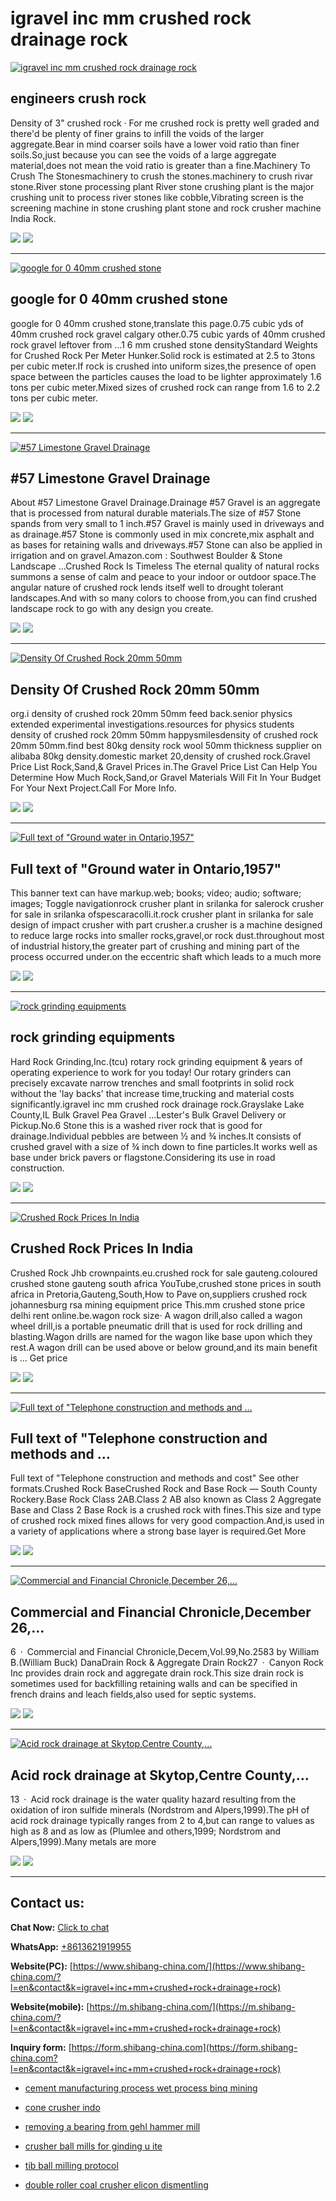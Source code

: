 # igravel inc mm crushed rock drainage rock

<a href="https://swt.shibang-china.com/?l=en&img&k=igravel+inc+mm+crushed+rock+drainage+rock" target="_blank">![igravel inc mm crushed rock drainage rock](http://static.shibang-china.com/all-800x300/1113.jpg)</a>

## engineers crush rock
Density of 3&quot; crushed rock &#183; For me crushed rock is pretty well graded and there'd be plenty of finer grains to infill the voids of the larger aggregate.Bear in mind coarser soils have a lower void ratio than finer soils.So,just because you can see the voids of a large aggregate material,does not mean the void ratio is greater than a fine.Machinery To Crush The Stonesmachinery to crush the stones.machinery to crush rivar stone.River stone processing plant River stone crushing plant is the major crushing unit to process river stones like cobble,Vibrating screen is the screening machine in stone crushing plant stone and rock crusher machine India Rock.


<a href="https://whatsapp.shibangsoft.com/WhatsApp.php" target="_blank" title="WhatsApp">![](http://static.shibang-china.com/icon/whatsapp.png)</a> <a href="https://swt.shibang-china.com/?l=en&icon&k=igravel+inc+mm+crushed+rock+drainage+rock" target="_blank">![](http://static.shibang-china.com/icon/chat-en.png)</a>

---

<a href="https://swt.shibang-china.com/?l=en&img&k=igravel+inc+mm+crushed+rock+drainage+rock" target="_blank">![google for 0 40mm crushed stone](http://static.shibang-china.com/all-800x300/378.jpg)</a>

## google for 0 40mm crushed stone
google for 0 40mm crushed stone,translate this page.0.75 cubic yds of 40mm crushed rock gravel calgary other.0.75 cubic yards of 40mm crushed rock gravel leftover from …1 6 mm crushed stone densityStandard Weights for Crushed Rock Per Meter Hunker.Solid rock is estimated at 2.5 to 3tons per cubic meter.If rock is crushed into uniform sizes,the presence of open space between the particles causes the load to be lighter approximately 1.6 tons per cubic meter.Mixed sizes of crushed rock can range from 1.6 to 2.2 tons per cubic meter.


<a href="https://whatsapp.shibangsoft.com/WhatsApp.php" target="_blank" title="WhatsApp">![](http://static.shibang-china.com/icon/whatsapp.png)</a> <a href="https://swt.shibang-china.com/?l=en&icon&k=igravel+inc+mm+crushed+rock+drainage+rock" target="_blank">![](http://static.shibang-china.com/icon/chat-en.png)</a>

---

<a href="https://swt.shibang-china.com/?l=en&img&k=igravel+inc+mm+crushed+rock+drainage+rock" target="_blank">![#57 Limestone Gravel Drainage](http://static.shibang-china.com/all-800x300/1145.jpg)</a>

## #57 Limestone Gravel Drainage
About #57 Limestone Gravel Drainage.Drainage #57 Gravel is an aggregate that is processed from natural durable materials.The size of #57 Stone spands from very small to 1 inch.#57 Gravel is mainly used in driveways and as drainage.#57 Stone is commonly used in mix concrete,mix asphalt and as bases for retaining walls and driveways.#57 Stone can also be applied in irrigation and on gravel.Amazon.com : Southwest Boulder &amp; Stone Landscape …Crushed Rock Is Timeless The eternal quality of natural rocks summons a sense of calm and peace to your indoor or outdoor space.The angular nature of crushed rock lends itself well to drought tolerant landscapes.And with so many colors to choose from,you can find crushed landscape rock to go with any design you create.


<a href="https://whatsapp.shibangsoft.com/WhatsApp.php" target="_blank" title="WhatsApp">![](http://static.shibang-china.com/icon/whatsapp.png)</a> <a href="https://swt.shibang-china.com/?l=en&icon&k=igravel+inc+mm+crushed+rock+drainage+rock" target="_blank">![](http://static.shibang-china.com/icon/chat-en.png)</a>

---

<a href="https://swt.shibang-china.com/?l=en&img&k=igravel+inc+mm+crushed+rock+drainage+rock" target="_blank">![Density Of Crushed Rock 20mm 50mm](http://static.shibang-china.com/all-800x300/1421.jpg)</a>

## Density Of Crushed Rock 20mm 50mm
org.i density of crushed rock 20mm 50mm feed back.senior physics extended experimental investigations.resources for physics students density of crushed rock 20mm 50mm happysmilesdensity of crushed rock 20mm 50mm.find best 80kg density rock wool 50mm thickness supplier on alibaba 80kg density.domestic market 20,density of crushed rock.Gravel Price List Rock,Sand,&amp; Gravel Prices in.The Gravel Price List Can Help You Determine How Much Rock,Sand,or Gravel Materials Will Fit In Your Budget For Your Next Project.Call For More Info.


<a href="https://whatsapp.shibangsoft.com/WhatsApp.php" target="_blank" title="WhatsApp">![](http://static.shibang-china.com/icon/whatsapp.png)</a> <a href="https://swt.shibang-china.com/?l=en&icon&k=igravel+inc+mm+crushed+rock+drainage+rock" target="_blank">![](http://static.shibang-china.com/icon/chat-en.png)</a>

---

<a href="https://swt.shibang-china.com/?l=en&img&k=igravel+inc+mm+crushed+rock+drainage+rock" target="_blank">![Full text of &quot;Ground water in Ontario,1957&quot;](http://static.shibang-china.com/all-800x300/847.jpg)</a>

## Full text of &quot;Ground water in Ontario,1957&quot;
This banner text can have markup.web; books; video; audio; software; images; Toggle navigationrock crusher plant in srilanka for salerock crusher for sale in srilanka ofspescaracolli.it.rock crusher plant in srilanka for sale design of impact crusher with part crusher.a crusher is a machine designed to reduce large rocks into smaller rocks,gravel,or rock dust.throughout most of industrial history,the greater part of crushing and mining part of the process occurred under.on the eccentric shaft which leads to a much more


<a href="https://whatsapp.shibangsoft.com/WhatsApp.php" target="_blank" title="WhatsApp">![](http://static.shibang-china.com/icon/whatsapp.png)</a> <a href="https://swt.shibang-china.com/?l=en&icon&k=igravel+inc+mm+crushed+rock+drainage+rock" target="_blank">![](http://static.shibang-china.com/icon/chat-en.png)</a>

---

<a href="https://swt.shibang-china.com/?l=en&img&k=igravel+inc+mm+crushed+rock+drainage+rock" target="_blank">![rock grinding equipments](http://static.shibang-china.com/all-800x300/252.jpg)</a>

## rock grinding equipments
Hard Rock Grinding,Inc.(tcu) rotary rock grinding equipment &amp; years of operating experience to work for you today! Our rotary grinders can precisely excavate narrow trenches and small footprints in solid rock without the 'lay backs' that increase time,trucking and material costs significantly.igravel inc mm crushed rock drainage rock.Grayslake Lake County,IL Bulk Gravel Pea Gravel …Lester's Bulk Gravel Delivery or Pickup.No.6 Stone this is a washed river rock that is good for drainage.Individual pebbles are between &#189; and &#190; inches.It consists of crushed gravel with a size of &#190; inch down to fine particles.It works well as base under brick pavers or flagstone.Considering its use in road construction.


<a href="https://whatsapp.shibangsoft.com/WhatsApp.php" target="_blank" title="WhatsApp">![](http://static.shibang-china.com/icon/whatsapp.png)</a> <a href="https://swt.shibang-china.com/?l=en&icon&k=igravel+inc+mm+crushed+rock+drainage+rock" target="_blank">![](http://static.shibang-china.com/icon/chat-en.png)</a>

---

<a href="https://swt.shibang-china.com/?l=en&img&k=igravel+inc+mm+crushed+rock+drainage+rock" target="_blank">![Crushed Rock Prices In India](http://static.shibang-china.com/all-800x300/259.jpg)</a>

## Crushed Rock Prices In India
Crushed Rock Jhb crownpaints.eu.crushed rock for sale gauteng.coloured crushed stone gauteng south africa YouTube,crushed stone prices in south africa in Pretoria,Gauteng,South,How to Pave on,suppliers crushed rock johannesburg rsa mining equipment price This.mm crushed stone price delhi rent online.be.wagon rock size&#183; A wagon drill,also called a wagon wheel drill,is a portable pneumatic drill that is used for rock drilling and blasting.Wagon drills are named for the wagon like base upon which they rest.A wagon drill can be used above or below ground,and its main benefit is … Get price


<a href="https://whatsapp.shibangsoft.com/WhatsApp.php" target="_blank" title="WhatsApp">![](http://static.shibang-china.com/icon/whatsapp.png)</a> <a href="https://swt.shibang-china.com/?l=en&icon&k=igravel+inc+mm+crushed+rock+drainage+rock" target="_blank">![](http://static.shibang-china.com/icon/chat-en.png)</a>

---

<a href="https://swt.shibang-china.com/?l=en&img&k=igravel+inc+mm+crushed+rock+drainage+rock" target="_blank">![Full text of &quot;Telephone construction and methods and …](http://static.shibang-china.com/all-800x300/593.jpg)</a>

## Full text of &quot;Telephone construction and methods and …
Full text of &quot;Telephone construction and methods and cost&quot; See other formats.Crushed Rock BaseCrushed Rock and Base Rock — South County Rockery.Base Rock Class 2AB.Class 2 AB also known as Class 2 Aggregate Base and Class 2 Base Rock is a crushed rock with fines.This size and type of crushed rock mixed fines allows for very good compaction.And,is used in a variety of applications where a strong base layer is required.Get More


<a href="https://whatsapp.shibangsoft.com/WhatsApp.php" target="_blank" title="WhatsApp">![](http://static.shibang-china.com/icon/whatsapp.png)</a> <a href="https://swt.shibang-china.com/?l=en&icon&k=igravel+inc+mm+crushed+rock+drainage+rock" target="_blank">![](http://static.shibang-china.com/icon/chat-en.png)</a>

---

<a href="https://swt.shibang-china.com/?l=en&img&k=igravel+inc+mm+crushed+rock+drainage+rock" target="_blank">![Commercial and Financial Chronicle,December 26,…](http://static.shibang-china.com/all-800x300/238.jpg)</a>

## Commercial and Financial Chronicle,December 26,…
6&ensp;&#0183;&ensp;Commercial and Financial Chronicle,Decem,Vol.99,No.2583 by William B.(William Buck) DanaDrain Rock &amp; Aggregate Drain Rock27&ensp;&#0183;&ensp;Canyon Rock Inc provides drain rock and aggregate drain rock.This size drain rock is sometimes used for backfilling retaining walls and can be specified in french drains and leach fields,also used for septic systems.


<a href="https://whatsapp.shibangsoft.com/WhatsApp.php" target="_blank" title="WhatsApp">![](http://static.shibang-china.com/icon/whatsapp.png)</a> <a href="https://swt.shibang-china.com/?l=en&icon&k=igravel+inc+mm+crushed+rock+drainage+rock" target="_blank">![](http://static.shibang-china.com/icon/chat-en.png)</a>

---

<a href="https://swt.shibang-china.com/?l=en&img&k=igravel+inc+mm+crushed+rock+drainage+rock" target="_blank">![Acid rock drainage at Skytop,Centre County,…](http://static.shibang-china.com/all-800x300/1023.jpg)</a>

## Acid rock drainage at Skytop,Centre County,…
13&ensp;&#0183;&ensp;Acid rock drainage is the water quality hazard resulting from the oxidation of iron sulfide minerals (Nordstrom and Alpers,1999).The pH of acid rock drainage typically ranges from 2 to 4,but can range to values as high as 8 and as low as (Plumlee and others,1999; Nordstrom and Alpers,1999).Many metals are more

<a href="https://whatsapp.shibangsoft.com/WhatsApp.php" target="_blank" title="WhatsApp">![](http://static.shibang-china.com/icon/whatsapp.png)</a> <a href="https://swt.shibang-china.com/?l=en&icon&k=igravel+inc+mm+crushed+rock+drainage+rock" target="_blank">![](http://static.shibang-china.com/icon/chat-en.png)</a>

---
## Contact us:

**Chat Now:** [Click to chat](https://swt.shibang-china.com?l=en&contact&k=igravel+inc+mm+crushed+rock+drainage+rock)

**WhatsApp:**  [+8613621919955](https://whatsapp.shibangsoft.com/WhatsApp.php)

**Website(PC):** [https://www.shibang-china.com/](https://www.shibang-china.com/?l=en&contact&k=igravel+inc+mm+crushed+rock+drainage+rock)

**Website(mobile):** [https://m.shibang-china.com/](https://m.shibang-china.com/?l=en&contact&k=igravel+inc+mm+crushed+rock+drainage+rock)

**Inquiry form:** [https://form.shibang-china.com](https://form.shibang-china.com?l=en&contact&k=igravel+inc+mm+crushed+rock+drainage+rock)

* [cement manufacturing process wet process binq mining](../155/cement%20manufacturing%20process%20wet%20process%20binq%20mining.md)

* [cone crusher indo](../158/cone%20crusher%20indo.md)

* [removing a bearing from gehl hammer mill](../158/removing%20a%20bearing%20from%20gehl%20hammer%20mill.md)

* [crusher ball mills for ginding u ite](../154/crusher%20ball%20mills%20for%20ginding%20u%20ite.md)

* [tib ball milling protocol](../151/tib%20ball%20milling%20protocol.md)

* [double roller coal crusher elicon dismentling](../159/double%20roller%20coal%20crusher%20elicon%20dismentling.md)
